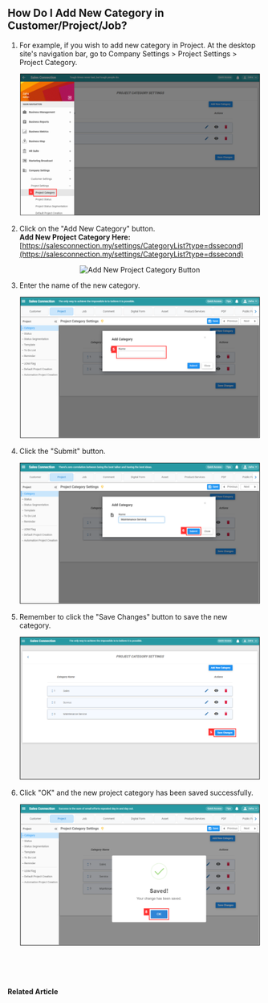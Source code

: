 ## How Do I Add New Category in Customer/Project/Job?
    
  1. For example, if you wish to add new category in Project. At the desktop site's navigation bar, go to Company Settings > Project Settings > Project Category.<br>

     <p align="center">
       <img src="img/Project_Category_Sidebar.png" alt="Project Category Sidebar">
     </p>

  2. Click on the "Add New Category" button.<br>
     **Add New Project Category Here:** [https://salesconnection.my/settings/CategoryList?type=dssecond](https://salesconnection.my/settings/CategoryList?type=dssecond)<br>

     <p align="center">
       <img src="img/Add_New_Project_Cateogry_Button.png" alt="Add New Project Category Button">
     </p>

  3. Enter the name of the new category.<br>

     <p align="center">
       <img src="img/New_Project_Category_Name.png" alt="New Project Category Name">
     </p>

  4. Click the "Submit" button.<br>

     <p align="center">
       <img src="img/New_Project_Category_Submit_Button.png" alt="New Project Category Submit Button">
     </p>

  5. Remember to click the "Save Changes" button to save the new category.<br>

     <p align="center">
       <img src="img/New_Project_Category_Save_Changes_Button.png" alt="New Project Category Save Changes Button">
     </p>

  6. Click "OK" and the new project category has been saved successfully.<br>

     <p align="center">
       <img src="img/New_Project_Category_Save.png" alt="New Project Category Save">
     </p>
     <br><br><br>

**Related Article**<br>
